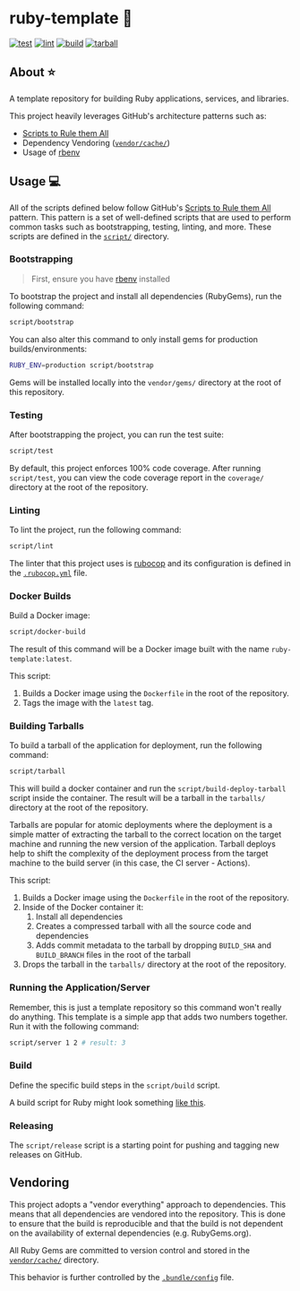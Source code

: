 # ruby-template 🧰

[![test](https://github.com/GrantBirki/ruby-template/actions/workflows/test.yml/badge.svg)](https://github.com/GrantBirki/ruby-template/actions/workflows/test.yml)
[![lint](https://github.com/GrantBirki/ruby-template/actions/workflows/lint.yml/badge.svg)](https://github.com/GrantBirki/ruby-template/actions/workflows/lint.yml)
[![build](https://github.com/GrantBirki/ruby-template/actions/workflows/build.yml/badge.svg)](https://github.com/GrantBirki/ruby-template/actions/workflows/build.yml)
[![tarball](https://github.com/GrantBirki/ruby-template/actions/workflows/tarball.yml/badge.svg)](https://github.com/GrantBirki/ruby-template/actions/workflows/tarball.yml)

## About ⭐

A template repository for building Ruby applications, services, and libraries.

This project heavily leverages GitHub's architecture patterns such as:

- [Scripts to Rule them All](https://github.blog/engineering/scripts-to-rule-them-all/)
- Dependency Vendoring ([`vendor/cache/`](vendor/cache/))
- Usage of [rbenv](https://github.com/rbenv/rbenv)

## Usage 💻

All of the scripts defined below follow GitHub's [Scripts to Rule them All](https://github.blog/engineering/scripts-to-rule-them-all/) pattern. This pattern is a set of well-defined scripts that are used to perform common tasks such as bootstrapping, testing, linting, and more. These scripts are defined in the [`script/`](script/) directory.

### Bootstrapping

> First, ensure you have [rbenv](https://github.com/rbenv/rbenv) installed

To bootstrap the project and install all dependencies (RubyGems), run the following command:

```bash
script/bootstrap
```

You can also alter this command to only install gems for production builds/environments:

```bash
RUBY_ENV=production script/bootstrap
```

Gems will be installed locally into the `vendor/gems/` directory at the root of this repository.

### Testing

After bootstrapping the project, you can run the test suite:

```bash
script/test
```

By default, this project enforces 100% code coverage. After running `script/test`, you can view the code coverage report in the `coverage/` directory at the root of the repository.

### Linting

To lint the project, run the following command:

```bash
script/lint
```

The linter that this project uses is [rubocop](https://github.com/rubocop/rubocop) and its configuration is defined in the [`.rubocop.yml`](.rubocop.yml) file.

### Docker Builds

Build a Docker image:

```bash
script/docker-build
```

The result of this command will be a Docker image built with the name `ruby-template:latest`.

This script:

1. Builds a Docker image using the `Dockerfile` in the root of the repository.
2. Tags the image with the `latest` tag.

### Building Tarballs

To build a tarball of the application for deployment, run the following command:

```bash
script/tarball
```

This will build a docker container and run the `script/build-deploy-tarball` script inside the container. The result will be a tarball in the `tarballs/` directory at the root of the repository.

Tarballs are popular for atomic deployments where the deployment is a simple matter of extracting the tarball to the correct location on the target machine and running the new version of the application. Tarball deploys help to shift the complexity of the deployment process from the target machine to the build server (in this case, the CI server - Actions).

This script:

1. Builds a Docker image using the `Dockerfile` in the root of the repository.
2. Inside of the Docker container it:
    1. Install all dependencies
    2. Creates a compressed tarball with all the source code and dependencies
    3. Adds commit metadata to the tarball by dropping `BUILD_SHA` and `BUILD_BRANCH` files in the root of the tarball
3. Drops the tarball in the `tarballs/` directory at the root of the repository.

### Running the Application/Server

Remember, this is just a template repository so this command won't really do anything. This template is a simple app that adds two numbers together. Run it with the following command:

```bash
script/server 1 2 # result: 3
```

### Build

Define the specific build steps in the `script/build` script.

A build script for Ruby might look something [like this](https://github.com/runwaylab/issue-db/blob/a6f8889e661bf4d2afc46366b8b4095fd9941ecf/.github/workflows/build.yml#L32-L45).

### Releasing

The `script/release` script is a starting point for pushing and tagging new releases on GitHub.

## Vendoring

This project adopts a "vendor everything" approach to dependencies. This means that all dependencies are vendored into the repository. This is done to ensure that the build is reproducible and that the build is not dependent on the availability of external dependencies (e.g. RubyGems.org).

All Ruby Gems are committed to version control and stored in the [`vendor/cache/`](vendor/cache/) directory.

This behavior is further controlled by the [`.bundle/config`](./.bundle/config) file.
